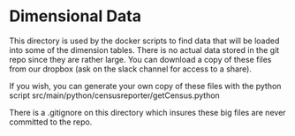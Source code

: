 # Dimensional Data
This directory is used by the docker scripts to find data that will be loaded into some of the dimension tables. 
There is no actual data stored in the git repo since they are rather large. You can download a copy of these files from our
dropbox (ask on the slack channel for access to a share).

If you wish, you can generate your own copy of these files with the python script src/main/python/censusreporter/getCensus.python

There is a .gitignore on this directory which insures these big files are never committed to the repo.
